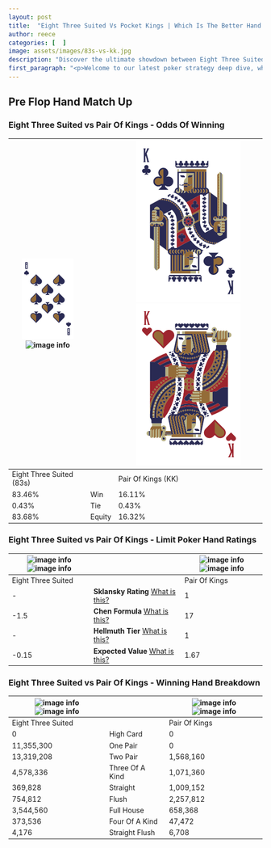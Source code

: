 ```yaml
---
layout: post
title:  "Eight Three Suited Vs Pocket Kings | Which Is The Better Hand In Poker? A Complete Guide"
author: reece
categories: [  ]
image: assets/images/83s-vs-kk.jpg
description: "Discover the ultimate showdown between Eight Three Suited and Pair Of Kings in poker! Uncover the odds, strategies, and scenarios where one hand triumphs over the other. Get ready to up your poker game with this thrilling analysis."
first_paragraph: "<p>Welcome to our latest poker strategy deep dive, where we're pitting two distinct hands against each other in a high-stakes showdown: Eight Three Suited vs Pair Of Kings.</p><p>In the dynamic world of poker, every decision counts, and knowing which hand holds the upper hand is key to your success at the table.</p><p>In this article, we'll dissect these two hands, explore the scenarios where one dominates the other, and equip you with the knowledge to make strategic choices that can tip the odds in your favor.</p><p>Get ready to unravel the intriguing dynamics of these poker hands and elevate your game to new heights.</p>"
---
```




[comment]: # (sp0)

## Pre Flop Hand Match Up

<div class="table hand-ratings" markdown="1"> 



### Eight Three Suited vs Pair Of Kings - Odds Of Winning


    
| ![image info](assets/images/hand1/8.png) ![image info](assets/images/hand1/3s.png) |  | ![image info](assets/images/hand2/K.png) ![image info](assets/images/hand2/ko.png) |
| -------- | -------- | -------- |
| Eight Three Suited (83s) |  | Pair Of Kings (KK) |
| 83.46% | Win | 16.11% |
| 0.43% | Tie | 0.43% |
| 83.68% | Equity | 16.32% |




[comment]: # (sp1)



### Eight Three Suited vs Pair Of Kings - Limit Poker Hand Ratings


    
| ![image info](https://www.riverpairs.com/assets/images/hand1/8.png) ![image info](https://www.riverpairs.com/assets/images/hand1/3s.png) |  | ![image info](https://www.riverpairs.com/assets/images/hand2/K.png) ![image info](https://www.riverpairs.com/assets/images/hand2/ko.png) |
| -------- | -------- | -------- |
| Eight Three Suited |  | Pair Of Kings |
| - | **Sklansky Rating** [What is this?](/sklansky-rating-explained) | 1 |
| -1.5 | **Chen Formula** [What is this?](/chen-formula-explained) | 17 |
| - | **Hellmuth Tier** [What is this?](/Hellmuth-tier-explained) | 1 |
| -0.15 | **Expected Value** [What is this?](/expected-value-explained) | 1.67 |




[comment]: # (sp2)



### Eight Three Suited vs Pair Of Kings - Winning Hand Breakdown


    
| ![image info](https://www.riverpairs.com/assets/images/hand1/8.png) ![image info](https://www.riverpairs.com/assets/images/hand1/3s.png) |  | ![image info](https://www.riverpairs.com/assets/images/hand2/K.png) ![image info](https://www.riverpairs.com/assets/images/hand2/ko.png) |
| -------- | -------- | -------- |
| Eight Three Suited |  | Pair Of Kings |
| 0 | High Card | 0 |
| 11,355,300 | One Pair | 0 |
| 13,319,208 | Two Pair | 1,568,160 |
| 4,578,336 | Three Of A Kind | 1,071,360 |
| 369,828 | Straight | 1,009,152 |
| 754,812 | Flush | 2,257,812 |
| 3,544,560 | Full House | 658,368 |
| 373,536 | Four Of A Kind | 47,472 |
| 4,176 | Straight Flush | 6,708 |




[comment]: # (sp3)



</div>

[comment]: # (sp4)



[comment]: # (sp5)

